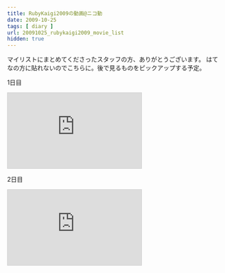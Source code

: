 ```yaml
---
title: RubyKaigi2009の動画@ニコ動
date: 2009-10-25
tags: [ diary ]
url: 20091025_rubykaigi2009_movie_list
hidden: true
---
```

マイリストにまとめてくださったスタッフの方、ありがとうございます。
はてなの方に貼れないのでこちらに。後で見るものをピックアップする予定。

1日目
<iframe width="312" height="176" src="http://ext.nicovideo.jp/thumb_mylist/14722636" scrolling="no" style="border:solid 1px #CCC;" frameborder="0"><a href="http://www.nicovideo.jp/mylist/14722636">【ニコニコ動画】RubyKaigi 2009 Sessions（1st day）</a></iframe>

2日目
<iframe width="312" height="176" src="http://ext.nicovideo.jp/thumb_mylist/14733712" scrolling="no" style="border:solid 1px #CCC;" frameborder="0"><a href="http://www.nicovideo.jp/mylist/14733712">【ニコニコ動画】RubyKaigi 2009 Sessions（2nd day）</a></iframe>
